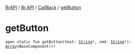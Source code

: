 [BrAPI](../../index.md) / [Br.API](../index.md) / [CallBack](index.md) / [getButton](./get-button.md)

# getButton

`open static fun getButton(text: `[`String`](https://kotlinlang.org/api/latest/jvm/stdlib/kotlin/-string/index.html)`!, cmd: `[`String`](https://kotlinlang.org/api/latest/jvm/stdlib/kotlin/-string/index.html)`!): `[`Array`](https://kotlinlang.org/api/latest/jvm/stdlib/kotlin/-array/index.html)`<BaseComponent!>!`